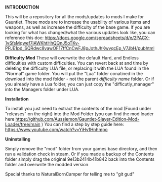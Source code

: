 **INTRODUCTION**

 This will be a repository for all the mods/updates to mods I make for Gauntlet. 
 These mods are to increase the usability of various items and weapons, as well as increase the difficulty of the base game.
 If you are looking for what has changed/what the various updates look like, you can reference this doc: https://docs.google.com/spreadsheets/d/e/2PACX-1vSfsMqwef7iAWKhtHhQQnJ5oTKv-PPJE1pd_SQRdwc8vawOF17ffCnCwFJ8pJothJhKwvqcEp_V7JbH/pubhtml

**Difficulty Mod**
These will overwrite the default Hard, and Endless difficulties with custom difficulties. You can revert back at and time by deleting the difficulty LUA file, or replacing it with the LUA found in the "Normal" game folder.
You will put the "Lua" folder conatined in the download into the mod folder - not the parent *difficulty name* folder. Or if you already have a Lua folder, you can just copy the "difficutly_manager" into the Managers folder under LUA.

**Installation**

 To install you just need to extract the contents of the mod (Found under "releases" on the right) into the Mod Folder (you can find the mod loader here https://github.com/Aussiemon/Gauntlet-Slayer-Edition-Mod-Loader/tree/main )
 You can find a step by step guide here: https://www.youtube.com/watch?v=YiHv1Hnhmpo
 
**Uninstalling**

 Simply remove the "mod" folder from your games base directory, and then run a validation check in steam. Or if you made a backup of the Contents folder simply drag the original 9e13b2414b41b842 back into the Contents folder and overwrite the modded version

Special thanks to NaturalBornCamper for telling me to "git gud"
